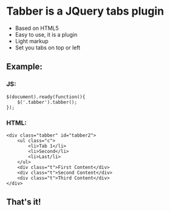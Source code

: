 # Tabber is a JQuery tabs plugin

* Based on HTML5
* Easy to use, it is a plugin
* Light markup
* Set you tabs on top or left

## Example:
### JS:

	$(document).ready(function(){
  		$('.tabber').tabber();
	});



### HTML:

	<div class="tabber" id="tabber2">
  		<ul class="c">
    		<li>Tab 1</li>
    		<li>Second</li>
    		<li>Last/li>
  		</ul>
  		<div class="t">First Content</div>
  		<div class="t">Second Content</div>
  		<div class="t">Third Content</div>
	</div>
## That's it!

